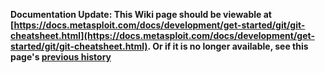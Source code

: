 <!-- Maintainers:  Please do not modify this file directly, create a pull request instead -->

**Documentation Update: This Wiki page should be viewable at [https://docs.metasploit.com/docs/development/get-started/git/git-cheatsheet.html](https://docs.metasploit.com/docs/development/get-started/git/git-cheatsheet.html). Or if it is no longer available, see this page's [previous history](./_history)**

